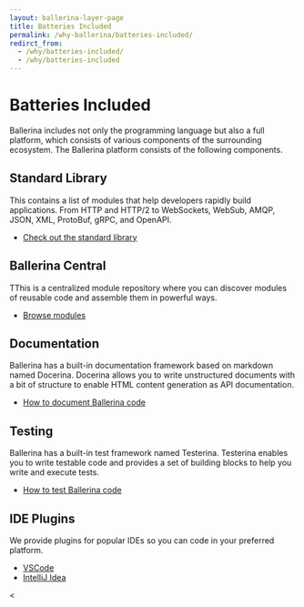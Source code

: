 ```yaml
---
layout: ballerina-layer-page
title: Batteries Included
permalink: /why-ballerina/batteries-included/
redirct_from:
  - /why/batteries-included/
  - /why/batteries-included
---
```

<div class="row cBallerina-io-Gray-row cContentRows">
   <div class="container">
      <div class="row">
         <div class="col-xs-12 col-sm-12 col-md-12 col-lg-12 cBallerina-io-Home-Middle-col">
            <div class="col-xs-12 col-sm-12" style="padding: 0;">
               <div class="cBlallerina-io-docs-content-container">
                  <div class="wy-nav-content">
                     <div class="rst-content">
                        <div role="main">
                           <div class="section">
                               <h1>Batteries Included</h1>
                              <p>Ballerina includes not only the programming language but also a full platform, which consists of various components of the surrounding ecosystem. The Ballerina platform consists of the following components.</p>
                             
</div>
                        </div>
                     </div>
                  </div>
               </div>
            </div>
         </div>
      </div>
   </div>
</div>
<div class="row cBallerina-io-Gray-row cGray cContentRows">
   <div class="container">
      <div class="row">
         <div class="col-xs-12 col-sm-12 col-md-12 col-lg-12 cBallerina-io-Home-Middle-col">
            <div class="col-xs-12 col-sm-12" style="padding: 0;">
               <div class="cBlallerina-io-docs-content-container">
                  <div class="wy-nav-content">
                     <div class="rst-content">
                        <div role="main">
                           <div class="section">
                              <h2 id="Standard-Library">Standard Library</h2>
 <p>This contains a list of modules that help developers rapidly build applications. From HTTP and HTTP/2 to WebSockets, WebSub, AMQP, JSON, XML, ProtoBuf, gRPC, and OpenAPI. </p>
<ul class="cInlinelinklist">
                                 <li>
                               <a class="cGreenLinkArrow" href="https://ballerina.io/learn/api-docs/ballerina/">Check out the standard library</a>
                                 </li>
                                 </ul>
</div>
                        </div>
                     </div>
                  </div>
               </div>
            </div>
         </div>
      </div>
   </div>
</div>
<div class="row cBallerina-io-Gray-row  cContentRows">
   <div class="container">
      <div class="row">
         <div class="col-xs-12 col-sm-12 col-md-12 col-lg-12 cBallerina-io-Home-Middle-col">
            <div class="col-xs-12 col-sm-12" style="padding: 0;">
               <div class="cBlallerina-io-docs-content-container">
                  <div class="wy-nav-content">
                     <div class="rst-content">
                        <div role="main">
                           <div class="section">
                              <h2 id="async-network-protocol">Ballerina Central</h2>
                              <p>TThis is a centralized module repository where you can discover modules of reusable code
and assemble them in powerful ways.
</p>
<ul class="cInlinelinklist">
                                 <li>
                                 <a class="cGreenLinkArrow" href="https://central.ballerina.io/">Browse modules</a>
                                 </li>
                                 </ul>
                           </div>
                        </div>
                     </div>
                  </div>
               </div>
            </div>
         </div>
      </div>
   </div>
</div>
<div class="row cBallerina-io-Gray-row  cGray cContentRows">
   <div class="container">
      <div class="row">
         <div class="col-xs-12 col-sm-12 col-md-12 col-lg-12 cBallerina-io-Home-Middle-col">
            <div class="col-xs-12 col-sm-12" style="padding: 0;">
               <div class="cBlallerina-io-docs-content-container">
                  <div class="wy-nav-content">
                     <div class="rst-content">
                        <div role="main">
                           <div class="section">
                              <h2 id="async-network-protocol">Documentation</h2>
                              <p>Ballerina has a built-in documentation framework based on markdown named Docerina. Docerina allows you to write unstructured documents with a bit of structure to enable HTML content generation as API documentation.
</p>
                              
 <ul class="cInlinelinklist">
                                 <li>
                                 <a class="cGreenLinkArrow"  href="https://ballerina.io/learn/how-to-document-ballerina-code/">How to document Ballerina code </a>
                                 </li>
                                 </ul>
</div>
                        </div>
                     </div>
                  </div>
               </div>
            </div>
         </div>
      </div>
   </div>
</div>
<div class="row cBallerina-io-Gray-row  cContentRows">
   <div class="container">
      <div class="row">
         <div class="col-xs-12 col-sm-12 col-md-12 col-lg-12 cBallerina-io-Home-Middle-col">
            <div class="col-xs-12 col-sm-12" style="padding: 0;">
               <div class="cBlallerina-io-docs-content-container">
                  <div class="wy-nav-content">
                     <div class="rst-content">
                        <div role="main">
                           <div class="section">
                              <h2 id="async-network-protocol">Testing</h2>
                              <p>Ballerina has a built-in test framework named Testerina. Testerina enables you to write testable code and provides a set of building blocks to help you write and execute tests.
</p>
                              
 <ul class="cInlinelinklist">
                                 <li>
                                 <a class="cGreenLinkArrow"  href="https://ballerina.io/learn/how-to-test-ballerina-code/">How to test Ballerina code</a>
                                 </li>
                                 </ul>
</div>
                        </div>
                     </div>
                  </div>
               </div>
            </div>
         </div>
      </div>
   </div>
</div>
<div class="row cBallerina-io-Gray-row  cGray cContentRows">
   <div class="container">
      <div class="row">
         <div class="col-xs-12 col-sm-12 col-md-12 col-lg-12 cBallerina-io-Home-Middle-col">
            <div class="col-xs-12 col-sm-12" style="padding: 0;">
               <div class="cBlallerina-io-docs-content-container">
                  <div class="wy-nav-content">
                     <div class="rst-content">
                        <div role="main">
                           <div class="section">
                              <h2 id="async-network-protocol">IDE Plugins</h2>
                              <p>We provide plugins for popular IDEs so you can code in your preferred platform.</p>
<ul class="cInlinelinklist">
                                 <li><a class="cGreenLinkArrow" href="https://ballerina.io/learn/vscode-plugin/">VSCode  </a></li>
                                 <li><a class="cGreenLinkArrow" href="https://ballerina.io/learn/intellij-plugin/">IntelliJ Idea </a></li>
                              </ul>
                           </div>
                        </div>
                     </div>
                  </div>
               </div>
            </div>
         </div>
      </div>
   </div>
</div>
<


<style>
.nav > li.cVersionItem {
    display: none !important;
}
.cBalleinaBreadcrumbs li:nth-child(3) , .cBalleinaBreadcrumbs li:nth-child(2) {
   display:none !important;
}
</style>
